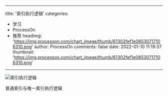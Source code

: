 
---
title: '索引执行逻辑'
categories: 
 - 学习
 - ProcessOn
 - 推荐
headimg: 'https://img.processon.com/chart_image/thumb/61302fef1e08530717106310.png'
author: ProcessOn
comments: false
date: 2022-01-10 11:19:37
thumbnail: 'https://img.processon.com/chart_image/thumb/61302fef1e08530717106310.png'
---

<div>   
<img class="thumb" alt="索引执行逻辑" src="https://img.processon.com/chart_image/thumb/61302fef1e08530717106310.png" referrerpolicy="no-referrer">
<p>普通索引与唯一索引执行逻辑</p>  
</div>
            